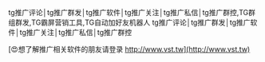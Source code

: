 tg推广评论│tg推广群发│tg推广软件│tg推广关注│tg推广私信│tg推广群控,TG群组群发,TG霸屏营销工具,TG自动加好友机器人
tg推广评论│tg推广群发│tg推广软件│tg推广关注│tg推广私信│tg推广群控

[😍想了解推广相关软件的朋友请登录 http://www.vst.tw](http://www.vst.tw)



